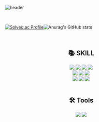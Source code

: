 ![header](https://capsule-render.vercel.app/api?type=waving&height=300&color=0:85FFF4,100:9C40E5&text=Mingi%20Git&section=header&fontColor=E5E5E5&reversal=false&fontAlignY=50&textBg=false&animation=fadeIn&descAlign=50&descAlignY=50)
<br>
<br>
<br>

<div style="display: flex; align-items: center;">
  <a href="https://solved.ac/thsalsrl102">
    <img src="http://mazassumnida.wtf/api/v2/generate_badge?boj=thsalsrl102" alt="Solved.ac Profile"/>
  </a>
  <img src="https://github-readme-stats.vercel.app/api?username=minginew&show_icons=true&theme=radical" alt="Anurag's GitHub stats"/>
</div>
<br>
<br>
<div align=center><h2>📚 SKILL</h3></div>

<div align=center>

  <img src="https://img.shields.io/badge/html5-E34F26?style=for-the-badge&logo=html5&logoColor=white"> 
  <img src="https://img.shields.io/badge/css-1572B6?style=for-the-badge&logo=css3&logoColor=white"> 
  <img src="https://img.shields.io/badge/javascript-F7DF1E?style=for-the-badge&logo=javascript&logoColor=black">
  <img src="https://img.shields.io/badge/Typescript-3178C6?style=for-the-badge&logo=Typescript&logoColor=white"/> 
  <br>

 <img src="https://img.shields.io/badge/Tailwind CSS-06B6D4?style=for-the-badge&logo=Tailwind CSS&logoColor=white"/>
  <img src="https://img.shields.io/badge/java-007396?style=for-the-badge&logo=java&logoColor=white"> 
  <img src="https://img.shields.io/badge/mysql-4479A1?style=for-the-badge&logo=mysql&logoColor=white"> 
  <br>

  <img src="https://img.shields.io/badge/react-61DAFB?style=for-the-badge&logo=react&logoColor=black"> 
  <img src="https://img.shields.io/badge/vue.js-4FC08D?style=for-the-badge&logo=vue.js&logoColor=white"> 
  <img src="https://img.shields.io/badge/spring-6DB33F?style=for-the-badge&logo=spring&logoColor=white"> 
  <br>
</div>

<br>
<div align=center><h2>🛠️ Tools</h2>
<div align=center>
  <img src="https://img.shields.io/badge/github-181717?style=for-the-badge&logo=github&logoColor=white">
  <img src="https://img.shields.io/badge/git-F05032?style=for-the-badge&logo=git&logoColor=white">
  <br>
</div>
</div>

<br>
<br>
<br>
